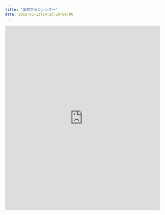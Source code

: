 ```yaml
---
title: "国際学会カレンダー"
date: 2018-05-13T14:26:20+09:00
---
```


<iframe src="https://calendar.google.com/calendar/embed?showPrint=0&amp;showCalendars=0&amp;showTz=0&amp;mode=AGENDA&amp;height=600&amp;wkst=1&amp;bgcolor=%23FFFFFF&amp;src=5366qvm8g4sf7gorclcr27c9os%40group.calendar.google.com&amp;color=%238C500B&amp;ctz=Asia%2FTokyo" style="border-width:0" width="100%" height="600" frameborder="0" scrolling="no"></iframe>
